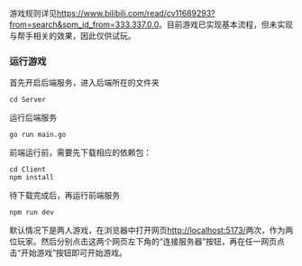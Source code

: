 游戏规则详见<https://www.bilibili.com/read/cv11689293?from=search&spm_id_from=333.337.0.0>。目前游戏已实现基本流程，但未实现与帮手相关的效果，因此仅供试玩。

### 运行游戏
首先开启后端服务，进入后端所在的文件夹
```shell
cd Server
```
运行后端服务
```shell
go run main.go
```

前端运行前，需要先下载相应的依赖包：
```shell
cd Client 
npm install
```

待下载完成后，再运行前端服务
```shell
npm run dev
```

默认情况下是两人游戏，在浏览器中打开网页<http://localhost:5173/>两次，作为两位玩家。然后分别点击这两个网页左下角的“连接服务器”按钮，再在任一网页点击“开始游戏”按钮即可开始游戏。
